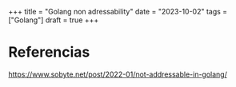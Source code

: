 +++
title = "Golang non adressability"
date = "2023-10-02"
tags = ["Golang"]
draft = true
+++

# Referencias 
https://www.sobyte.net/post/2022-01/not-addressable-in-golang/
